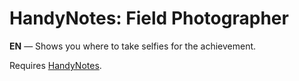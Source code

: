 HandyNotes: Field Photographer
=================================

**EN** — Shows you where to take selfies for the achievement.

Requires [HandyNotes](http://www.curse.com/addons/wow/handynotes/).
